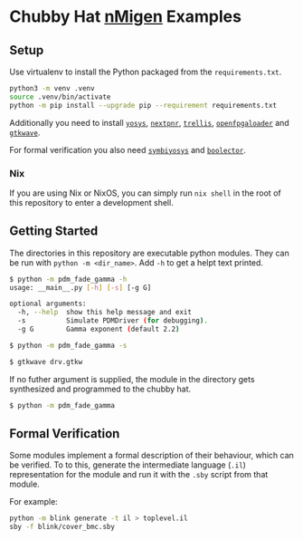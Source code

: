 # Chubby Hat [nMigen](https://github.com/m-labs/nmigen) Examples

## Setup
Use virtualenv to install the Python packaged from the `requirements.txt`.

```bash
python3 -m venv .venv
source .venv/bin/activate
python -m pip install --upgrade pip --requirement requirements.txt
```

Additionally you need to install [`yosys`](http://yosyshq.net/yosys/download.html), [`nextpnr`](https://github.com/YosysHQ/nextpnr), [`trellis`](https://github.com/YosysHQ/prjtrellis), [`openfpgaloader`](https://trabucayre.github.io/openFPGALoader/guide/install.html) and [`gtkwave`](http://gtkwave.sourceforge.net/).

For formal verification you also need [`symbiyosys`](https://symbiyosys.readthedocs.io/en/latest/install.html) and [`boolector`](https://github.com/Boolector/boolector).

### Nix
If you are using Nix or NixOS, you can simply run `nix shell` in the root of this repository to enter a development shell.

## Getting Started
The directories in this repository are executable python modules. They can be run with `python -m <dir_name>`.
Add `-h` to get a helpt text printed.
```bash
$ python -m pdm_fade_gamma -h
usage: __main__.py [-h] [-s] [-g G]

optional arguments:
  -h, --help  show this help message and exit
  -s          Simulate PDMDriver (for debugging).
  -g G        Gamma exponent (default 2.2)

$ python -m pdm_fade_gamma -s

$ gtkwave drv.gtkw
```
If no futher argument is supplied, the module in the directory gets synthesized and programmed to the chubby hat.
```bash
$ python -m pdm_fade_gamma
```

## Formal Verification
Some modules implement a formal description of their behaviour, which can be verified. To to this, generate the intermediate language (`.il`) representation for the module and run it with the `.sby` script from that module.

For example:
```bash
python -m blink generate -t il > toplevel.il
sby -f blink/cover_bmc.sby
```
